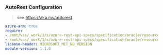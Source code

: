 ### AutoRest Configuration

> see https://aka.ms/autorest

``` yaml
azure-arm: true
require:
- /mnt/vss/_work/1/s/azure-rest-api-specs/specification/oracle/resource-manager/readme.md
- /mnt/vss/_work/1/s/azure-rest-api-specs/specification/oracle/resource-manager/readme.go.md
license-header: MICROSOFT_MIT_NO_VERSION
module-version: 1.1.0
```